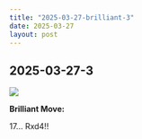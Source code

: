 ```yaml
---
title: "2025-03-27-brilliant-3"
date: 2025-03-27
layout: post
---
```


## 2025-03-27-3

![](/RecordMyBrilliancy/images/2025-03-27-brilliant-3.png)

**Brilliant Move:**

17... Rxd4!!
